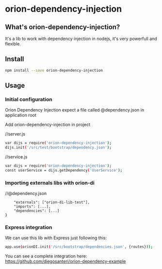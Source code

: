 # orion-dependency-injection

## What's orion-dependency-injection?

It's a lib to work with dependency injection in nodejs, it's very powerfull and flexible.

## Install

```sh
npm install --save orion-dependency-injection

```
## Usage

### Initial configuration
Orion Dependency Injection expect a file called @dependency.json in application root

Add orion-dependency-injection in project

//server.js
```sh
var dijs = require('orion-dependency-injection');
dijs.init('/src/test/bootstrap/dependency.json');
```

//service.js
```sh
var dijs = require('orion-dependency-injection');
const userService = dijs.getDependency('UserService');
```
### Importing externals libs with orion-di

//@dependency.json
```sh{
    "externals": ["orion-di-lib-test"],
    "imports": [...],
    "dependencies": [...]
}
```

### Express integration
We can use this lib with Express just following this:
```sh
app.use(orionDI.init('/src/bootstrap/dependencies.json', {routes}));
```

You can see a complete integration here: https://github.com/diegosanteri/orion-dependency-example
